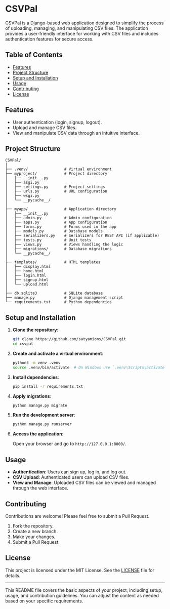 # CSVPal

CSVPal is a Django-based web application designed to simplify the process of uploading, managing, and manipulating CSV files. The application provides a user-friendly interface for working with CSV files and includes authentication features for secure access.

## Table of Contents

- [Features](#features)
- [Project Structure](#project-structure)
- [Setup and Installation](#setup-and-installation)
- [Usage](#usage)
- [Contributing](#contributing)
- [License](#license)

## Features

- User authentication (login, signup, logout).
- Upload and manage CSV files.
- View and manipulate CSV data through an intuitive interface.

## Project Structure

```
CSVPal/
│
├── .venv/                # Virtual environment
├── myproject/            # Project directory
│   ├── __init__.py
│   ├── asgi.py
│   ├── settings.py       # Project settings
│   ├── urls.py           # URL configuration
│   ├── wsgi.py
│   └── __pycache__/
│
├── myapp/                # Application directory
│   ├── __init__.py
│   ├── admin.py          # Admin configuration
│   ├── apps.py           # App configuration
│   ├── forms.py          # Forms used in the app
│   ├── models.py         # Database models
│   ├── serializers.py    # Serializers for REST API (if applicable)
│   ├── tests.py          # Unit tests
│   ├── views.py          # Views handling the logic
│   ├── migrations/       # Database migrations
│   └── __pycache__/
│
├── templates/            # HTML templates
│   ├── display.html
│   ├── home.html
│   ├── login.html
│   ├── signup.html
│   └── upload.html
│
├── db.sqlite3            # SQLite database
├── manage.py             # Django management script
└── requirements.txt      # Python dependencies
```

## Setup and Installation

1. **Clone the repository**:

    ```bash
    git clone https://github.com/satyamions/CSVPal.git
    cd csvpal
    ```

2. **Create and activate a virtual environment**:

    ```bash
    python3 -m venv .venv
    source .venv/bin/activate  # On Windows use `.venv\Scripts\activate`
    ```

3. **Install dependencies**:

    ```bash
    pip install -r requirements.txt
    ```

4. **Apply migrations**:

    ```bash
    python manage.py migrate
    ```

5. **Run the development server**:

    ```bash
    python manage.py runserver
    ```

6. **Access the application**:

    Open your browser and go to `http://127.0.0.1:8000/`.

## Usage

- **Authentication**: Users can sign up, log in, and log out.
- **CSV Upload**: Authenticated users can upload CSV files.
- **View and Manage**: Uploaded CSV files can be viewed and managed through the web interface.

## Contributing

Contributions are welcome! Please feel free to submit a Pull Request.

1. Fork the repository.
2. Create a new branch.
3. Make your changes.
4. Submit a Pull Request.

## License

This project is licensed under the MIT License. See the [LICENSE](LICENSE) file for details.

---

This README file covers the basic aspects of your project, including setup, usage, and contribution guidelines. You can adjust the content as needed based on your specific requirements.
